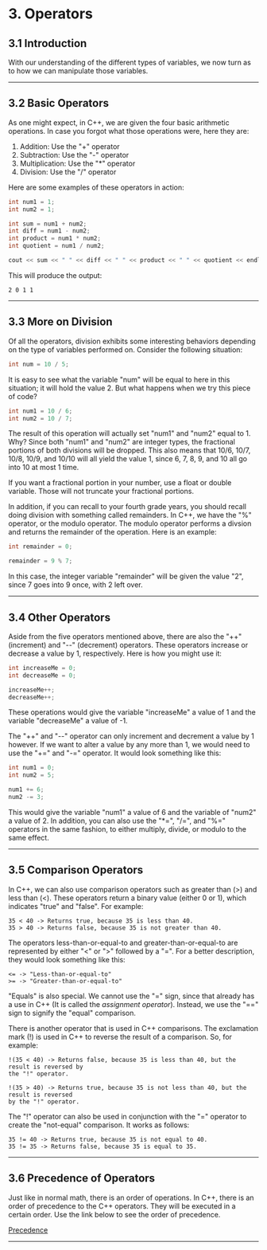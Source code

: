 # 3. Operators

## 3.1 Introduction

With our understanding of the different types of variables, we now turn as to
how we can manipulate those variables. 

---

## 3.2 Basic Operators

As one might expect, in C++, we are given the four basic arithmetic operations. 
In case you forgot what those operations were, here they are:

1. Addition: Use the "+" operator
2. Subtraction: Use the "-" operator
3. Multiplication: Use the "*" operator
4. Division: Use the "/" operator

Here are some examples of these operators in action:

```C++
int num1 = 1;
int num2 = 1;

int sum = num1 + num2;
int diff = num1 - num2;
int product = num1 * num2;
int quotient = num1 / num2;

cout << sum << " " << diff << " " << product << " " << quotient << endl;
```

This will produce the output:

```
2 0 1 1
```

---

## 3.3 More on Division

Of all the operators, division exhibits some interesting behaviors depending on the
type of variables performed on. Consider the following situation:

```C++
int num = 10 / 5;
```

It is easy to see what the variable "num" will be equal to here in this situation; it
will hold the value 2. But what happens when we try this piece of code?

```C++
int num1 = 10 / 6;
int num2 = 10 / 7;
```

The result of this operation will actually set "num1" and "num2" equal to 1. Why? 
Since both "num1" and "num2" are integer types, the fractional portions of both
divisions will be dropped. This also means that 10/6, 10/7, 10/8, 10/9, and 10/10 will 
all yield the value 1, since 6, 7, 8, 9, and 10 all go into 10 at most 1 time.

If you want a fractional portion in your number, use a float or double variable. Those 
will not truncate your fractional portions.

In addition, if you can recall to your fourth grade years, you should recall doing 
division with something called remainders. In C++, we have the "%" operator, or the
modulo operator. The modulo operator performs a divsion and returns the remainder of
the operation. Here is an example:

```C++
int remainder = 0;

remainder = 9 % 7;
```

In this case, the integer variable "remainder" will be given the value "2", since 7 goes
into 9 once, with 2 left over.

---

## 3.4 Other Operators

Aside from the five operators mentioned above, there are also the "++" (increment) and
"--" (decrement) operators. These operators increase or decrease a value by 1, respectively.
Here is how you might use it:

```C++
int increaseMe = 0;
int decreaseMe = 0;

increaseMe++;
decreaseMe++;
```

These operations would give the variable "increaseMe" a value of 1 and the variable 
"decreaseMe" a value of -1.

The "++" and "--" operator can only increment and decrement a value by 1 however. If we
want to alter a value by any more than 1, we would need to use the "+=" and "-=" operator.
It would look something like this:

```C++
int num1 = 0;
int num2 = 5;

num1 += 6;
num2 -= 3;
```

This would give the variable "num1" a value of 6 and the variable of "num2" a value of 2.
In addition, you can also use the "*=", "/=", and "%=" operators in the same fashion, to
either multiply, divide, or modulo to the same effect.

---

## 3.5 Comparison Operators

In C++, we can also use comparison operators such as greater than (>) and less than (<).
These operators return a binary value (either 0 or 1), which indicates "true" and "false".
For example:

```
35 < 40 -> Returns true, because 35 is less than 40.
35 > 40 -> Returns false, because 35 is not greater than 40.
```

The operators less-than-or-equal-to and greater-than-or-equal-to are represented by 
either "<" or ">" followed by a "=". For a better description, they would look something
like this:

```
<= -> "Less-than-or-equal-to"
>= -> "Greater-than-or-equal-to"
```

"Equals" is also special. We cannot use the "=" sign, since that already has a use in 
C++ (It is called the *assignment operator*). Instead, we use the "==" sign to signify
the "equal" comparison.

There is another operator that is used in C++ comparisons. The exclamation mark (!) is 
used in C++ to reverse the result of a comparison. So, for example:

```
!(35 < 40) -> Returns false, because 35 is less than 40, but the result is reversed by
the "!" operator.

!(35 > 40) -> Returns true, because 35 is not less than 40, but the result is reversed
by the "!" operator.
```

The "!" operator can also be used in conjunction with the "=" operator to create the 
"not-equal" comparison. It works as follows:

```
35 != 40 -> Returns true, because 35 is not equal to 40.
35 != 35 -> Returns false, because 35 is equal to 35.
```

---

## 3.6 Precedence of Operators

Just like in normal math, there is an order of operations. In C++, there is an order of 
precedence to the C++ operators. They will be executed in a certain order. Use the link
below to see the order of precedence.

[Precedence](https://www.viva64.com/media/images/content/t/Priority/image1.png)

---